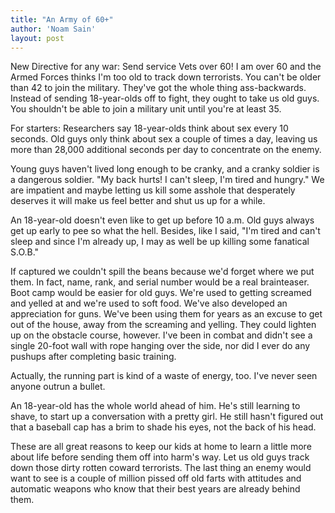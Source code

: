 ```yaml
---
title: "An Army of 60+"
author: 'Noam Sain'
layout: post
---
```


New Directive for any war: Send service Vets over 60! I am over 60 and the Armed Forces thinks I'm too old to track down terrorists. You can't be older than 42 to join the military. They've got the whole thing ass-backwards. Instead of sending 18-year-olds off to fight, they ought to take us old guys. You shouldn't be able to join a military unit until you're at least 35.

For starters: Researchers say 18-year-olds think about sex every 10 seconds. Old guys only think about sex a couple of times a day, leaving us more than 28,000 additional seconds per day to concentrate on the enemy.

Young guys haven't lived long enough to be cranky, and a cranky soldier is a dangerous soldier. "My back hurts! I can't sleep, I'm tired and hungry." We are impatient and maybe letting us kill some asshole that desperately deserves it will make us feel better and shut us up for a while.

An 18-year-old doesn't even like to get up before 10 a.m. Old guys always get up early to pee so what the hell. Besides, like I said, "I'm tired and can't sleep and since I'm already up, I may as well be up killing some fanatical S.O.B."

If captured we couldn't spill the beans because we'd forget where we put them. In fact, name, rank, and serial number would be a real brainteaser. Boot camp would be easier for old guys. We're used to getting screamed and yelled at and we're used to soft food. We've also developed an appreciation for guns. We've been using them for years as an excuse to get out of the house, away from the screaming and yelling. They could lighten up on the obstacle course, however. I've been in combat and didn't see a single 20-foot wall with rope hanging over the side, nor did I ever do any pushups after completing basic training.

Actually, the running part is kind of a waste of energy, too. I've never seen anyone outrun a bullet.

An 18-year-old has the whole world ahead of him. He's still learning to shave, to start up a conversation with a pretty girl. He still hasn't figured out that a baseball cap has a brim to shade his eyes, not the back of his head.

These are all great reasons to keep our kids at home to learn a little more about life before sending them off into harm's way. Let us old guys track down those dirty rotten coward terrorists. The last thing an enemy would want to see is a couple of million pissed off old farts with attitudes and automatic weapons who know that their best years are already behind them.